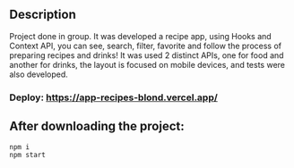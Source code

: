 ## Description

Project done in group. It was developed a recipe app, using Hooks and Context API,
you can see, search, filter, favorite and follow the process of preparing recipes and drinks!
It was used 2 distinct APIs, one for food and another for drinks,
the layout is focused on mobile devices, and tests were also developed.

### Deploy: https://app-recipes-blond.vercel.app/

## After downloading the project:
```
npm i
npm start
```
